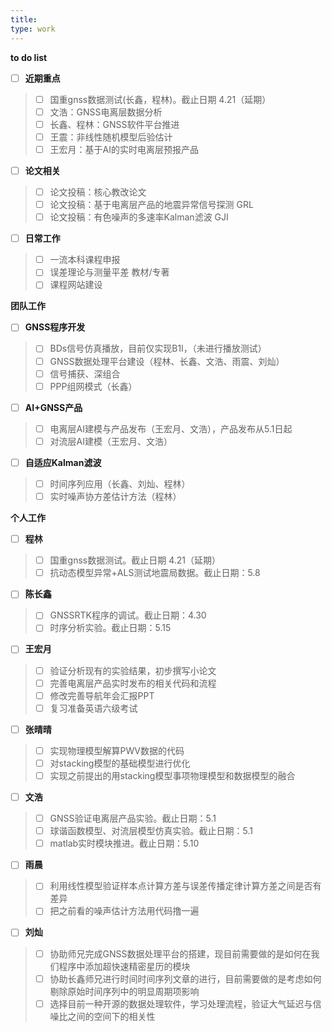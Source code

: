 ```yaml
---
title: 
type: work
---
```


**to do list** 
- [ ] **近期重点**
>   - [ ] 国重gnss数据测试(长鑫，程林)。截止日期 4.21（延期）
>   - [ ] 文浩：GNSS电离层数据分析
>   - [ ] 长鑫、程林：GNSS软件平台推进
>   - [ ] 王震：非线性随机模型后验估计
>   - [ ] 王宏月：基于AI的实时电离层预报产品
- [ ] **论文相关**  
>   - [ ] 论文投稿：核心教改论文
>   - [ ] 论文投稿：基于电离层产品的地震异常信号探测 GRL
>   - [ ] 论文投稿：有色噪声的多速率Kalman滤波 GJI
- [ ] **日常工作**
>   - [ ] 一流本科课程申报
>   - [ ] 误差理论与测量平差 教材/专著
>   - [ ] 课程网站建设

**团队工作**
- [ ] **GNSS程序开发**
>   - [ ] BDs信号仿真播放，目前仅实现B1I，（未进行播放测试）
>   - [ ] GNSS数据处理平台建设（程林、长鑫、文浩、雨震、刘灿）
>   - [ ] 信号捕获、深组合
>   - [ ] PPP组网模式（长鑫）
- [ ] **AI+GNSS产品**
>   - [ ] 电离层AI建模与产品发布（王宏月、文浩），产品发布从5.1日起
>   - [ ] 对流层AI建模（王宏月、文浩）
- [ ] **自适应Kalman滤波**
>   - [ ] 时间序列应用（长鑫、刘灿、程林）
>   - [ ] 实时噪声协方差估计方法（程林）


**个人工作**
- [ ] **程林**
>   - [ ] 国重gnss数据测试。截止日期 4.21（延期）
>   - [ ] 抗动态模型异常+ALS测试地震局数据。截止日期：5.8
- [ ] **陈长鑫**  
>   - [ ] GNSSRTK程序的调试。截止日期：4.30
>   - [ ] 时序分析实验。截止日期：5.15
- [ ] **王宏月**
>   - [ ] 验证分析现有的实验结果，初步撰写小论文
>   - [ ] 完善电离层产品实时发布的相关代码和流程
>   - [ ] 修改完善导航年会汇报PPT
>   - [ ] 复习准备英语六级考试
- [ ] **张晴晴**
>   - [ ] 实现物理模型解算PWV数据的代码
>   - [ ] 对stacking模型的基础模型进行优化
>   - [ ] 实现之前提出的用stacking模型事项物理模型和数据模型的融合
- [ ] **文浩**
>   - [ ] GNSS验证电离层产品实验。截止日期：5.1
>   - [ ] 球谐函数模型、对流层模型仿真实验。截止日期：5.1
>   - [ ] matlab实时模块推进。截止日期：5.10
- [ ] **雨晨**
>   - [ ] 利用线性模型验证样本点计算方差与误差传播定律计算方差之间是否有差异
>   - [ ] 把之前看的噪声估计方法用代码撸一遍
- [ ] **刘灿**
>   - [ ] 协助师兄完成GNSS数据处理平台的搭建，现目前需要做的是如何在我们程序中添加超快速精密星历的模块
>   - [ ] 协助长鑫师兄进行时间时间序列文章的进行，目前需要做的是考虑如何剔除原始时间序列中的明显周期项影响
>   - [ ] 选择目前一种开源的数据处理软件，学习处理流程，验证大气延迟与信噪比之间的空间下的相关性


